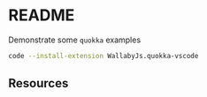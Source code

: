 # README

Demonstrate some `quokka` examples

```sh
code --install-extension WallabyJs.quokka-vscode
```

## Resources

